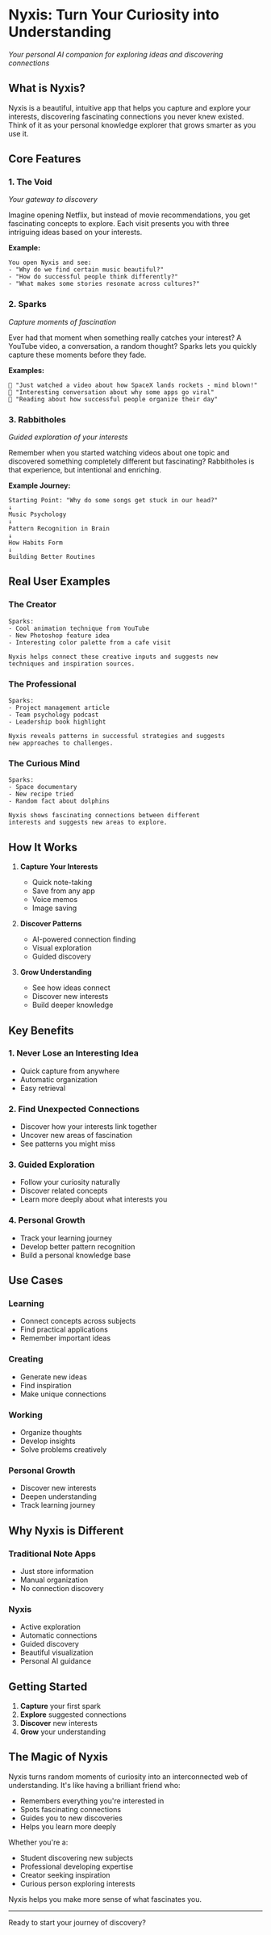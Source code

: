 # Nyxis: Turn Your Curiosity into Understanding
*Your personal AI companion for exploring ideas and discovering connections*

## What is Nyxis?
Nyxis is a beautiful, intuitive app that helps you capture and explore your interests, discovering fascinating connections you never knew existed. Think of it as your personal knowledge explorer that grows smarter as you use it.

## Core Features

### 1. The Void
*Your gateway to discovery*

Imagine opening Netflix, but instead of movie recommendations, you get fascinating concepts to explore. Each visit presents you with three intriguing ideas based on your interests.

**Example:**
```
You open Nyxis and see:
- "Why do we find certain music beautiful?"
- "How do successful people think differently?"
- "What makes some stories resonate across cultures?"
```

### 2. Sparks
*Capture moments of fascination*

Ever had that moment when something really catches your interest? A YouTube video, a conversation, a random thought? Sparks lets you quickly capture these moments before they fade.

**Examples:**
```
📱 "Just watched a video about how SpaceX lands rockets - mind blown!"
💭 "Interesting conversation about why some apps go viral"
📖 "Reading about how successful people organize their day"
```

### 3. Rabbitholes
*Guided exploration of your interests*

Remember when you started watching videos about one topic and discovered something completely different but fascinating? Rabbitholes is that experience, but intentional and enriching.

**Example Journey:**
```
Starting Point: "Why do some songs get stuck in our head?"
↓
Music Psychology
↓
Pattern Recognition in Brain
↓
How Habits Form
↓
Building Better Routines
```

## Real User Examples

### The Creator
```
Sparks:
- Cool animation technique from YouTube
- New Photoshop feature idea
- Interesting color palette from a cafe visit

Nyxis helps connect these creative inputs and suggests new 
techniques and inspiration sources.
```

### The Professional
```
Sparks:
- Project management article
- Team psychology podcast
- Leadership book highlight

Nyxis reveals patterns in successful strategies and suggests 
new approaches to challenges.
```

### The Curious Mind
```
Sparks:
- Space documentary
- New recipe tried
- Random fact about dolphins

Nyxis shows fascinating connections between different 
interests and suggests new areas to explore.
```

## How It Works

1. **Capture Your Interests**
   - Quick note-taking
   - Save from any app
   - Voice memos
   - Image saving

2. **Discover Patterns**
   - AI-powered connection finding
   - Visual exploration
   - Guided discovery

3. **Grow Understanding**
   - See how ideas connect
   - Discover new interests
   - Build deeper knowledge

## Key Benefits

### 1. Never Lose an Interesting Idea
- Quick capture from anywhere
- Automatic organization
- Easy retrieval

### 2. Find Unexpected Connections
- Discover how your interests link together
- Uncover new areas of fascination
- See patterns you might miss

### 3. Guided Exploration
- Follow your curiosity naturally
- Discover related concepts
- Learn more deeply about what interests you

### 4. Personal Growth
- Track your learning journey
- Develop better pattern recognition
- Build a personal knowledge base

## Use Cases

### Learning
- Connect concepts across subjects
- Find practical applications
- Remember important ideas

### Creating
- Generate new ideas
- Find inspiration
- Make unique connections

### Working
- Organize thoughts
- Develop insights
- Solve problems creatively

### Personal Growth
- Discover new interests
- Deepen understanding
- Track learning journey

## Why Nyxis is Different

### Traditional Note Apps
- Just store information
- Manual organization
- No connection discovery

### Nyxis
- Active exploration
- Automatic connections
- Guided discovery
- Beautiful visualization
- Personal AI guidance

## Getting Started

1. **Capture** your first spark
2. **Explore** suggested connections
3. **Discover** new interests
4. **Grow** your understanding

## The Magic of Nyxis

Nyxis turns random moments of curiosity into an interconnected web of understanding. It's like having a brilliant friend who:
- Remembers everything you're interested in
- Spots fascinating connections
- Guides you to new discoveries
- Helps you learn more deeply

Whether you're a:
- Student discovering new subjects
- Professional developing expertise
- Creator seeking inspiration
- Curious person exploring interests

Nyxis helps you make more sense of what fascinates you.

---

Ready to start your journey of discovery?

